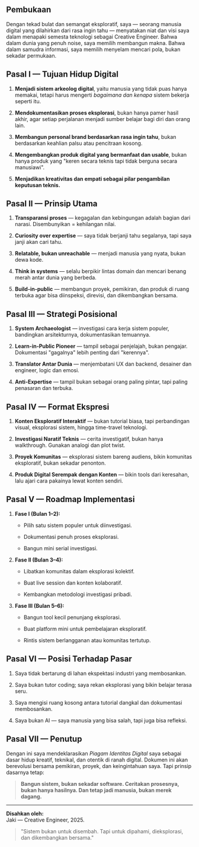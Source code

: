 ## Pembukaan

Dengan tekad bulat dan semangat eksploratif, saya — seorang manusia digital yang dilahirkan dari rasa ingin tahu — menyatakan niat dan visi saya dalam menapaki semesta teknologi sebagai Creative Engineer. Bahwa dalam dunia yang penuh noise, saya memilih membangun makna. Bahwa dalam samudra informasi, saya memilih menyelam mencari pola, bukan sekadar permukaan.

## Pasal I — Tujuan Hidup Digital

1. **Menjadi sistem arkeolog digital**, yaitu manusia yang tidak puas hanya memakai, tetapi harus mengerti _bagaimana dan kenapa_ sistem bekerja seperti itu.
    
2. **Mendokumentasikan proses eksplorasi**, bukan hanya pamer hasil akhir, agar setiap perjalanan menjadi sumber belajar bagi diri dan orang lain.
    
3. **Membangun personal brand berdasarkan rasa ingin tahu**, bukan berdasarkan keahlian palsu atau pencitraan kosong.
    
4. **Mengembangkan produk digital yang bermanfaat dan usable**, bukan hanya produk yang "keren secara teknis tapi tidak berguna secara manusiawi".
    
5. **Menjadikan kreativitas dan empati sebagai pilar pengambilan keputusan teknis.**
    

## Pasal II — Prinsip Utama

1. **Transparansi proses** — kegagalan dan kebingungan adalah bagian dari narasi. Disembunyikan = kehilangan nilai.
    
2. **Curiosity over expertise** — saya tidak berjanji tahu segalanya, tapi saya janji akan cari tahu.
    
3. **Relatable, bukan unreachable** — menjadi manusia yang nyata, bukan dewa kode.
    
4. **Think in systems** — selalu berpikir lintas domain dan mencari benang merah antar dunia yang berbeda.
    
5. **Build-in-public** — membangun proyek, pemikiran, dan produk di ruang terbuka agar bisa diinspeksi, direvisi, dan dikembangkan bersama.
    

## Pasal III — Strategi Posisional

1. **System Archaeologist** — investigasi cara kerja sistem populer, bandingkan arsitekturnya, dokumentasikan temuannya.
    
2. **Learn-in-Public Pioneer** — tampil sebagai penjelajah, bukan pengajar. Dokumentasi "gagalnya" lebih penting dari "kerennya".
    
3. **Translator Antar Dunia** — menjembatani UX dan backend, desainer dan engineer, logic dan emosi.
    
4. **Anti-Expertise** — tampil bukan sebagai orang paling pintar, tapi paling penasaran dan terbuka.
    

## Pasal IV — Format Ekspresi

1. **Konten Eksploratif Interaktif** — bukan tutorial biasa, tapi perbandingan visual, eksplorasi sistem, hingga time-travel teknologi.
    
2. **Investigasi Naratif Teknis** — cerita investigatif, bukan hanya walkthrough. Gunakan analogi dan plot twist.
    
3. **Proyek Komunitas** — eksplorasi sistem bareng audiens, bikin komunitas eksploratif, bukan sekadar penonton.
    
4. **Produk Digital Serempak dengan Konten** — bikin tools dari keresahan, lalu ajari cara pakainya lewat konten sendiri.
    

## Pasal V — Roadmap Implementasi

1. **Fase I (Bulan 1–2):**
    
    - Pilih satu sistem populer untuk diinvestigasi.
        
    - Dokumentasi penuh proses eksplorasi.
        
    - Bangun mini serial investigasi.
        
2. **Fase II (Bulan 3–4):**
    
    - Libatkan komunitas dalam eksplorasi kolektif.
        
    - Buat live session dan konten kolaboratif.
        
    - Kembangkan metodologi investigasi pribadi.
        
3. **Fase III (Bulan 5–6):**
    
    - Bangun tool kecil penunjang eksplorasi.
        
    - Buat platform mini untuk pembelajaran eksploratif.
        
    - Rintis sistem berlangganan atau komunitas tertutup.
        

## Pasal VI — Posisi Terhadap Pasar

1. Saya tidak bertarung di lahan ekspektasi industri yang membosankan.
    
2. Saya bukan tutor coding; saya rekan eksplorasi yang bikin belajar terasa seru.
    
3. Saya mengisi ruang kosong antara tutorial dangkal dan dokumentasi membosankan.
    
4. Saya bukan AI — saya manusia yang bisa salah, tapi juga bisa refleksi.
    

## Pasal VII — Penutup

Dengan ini saya mendeklarasikan _Piagam Identitas Digital_ saya sebagai dasar hidup kreatif, teknikal, dan otentik di ranah digital. Dokumen ini akan berevolusi bersama pemikiran, proyek, dan keingintahuan saya. Tapi prinsip dasarnya tetap:

> **Bangun sistem, bukan sekadar software. Ceritakan prosesnya, bukan hanya hasilnya. Dan tetap jadi manusia, bukan merek dagang.**

---

**Disahkan oleh:**  
Jaki — Creative Engineer, 2025.

> "Sistem bukan untuk disembah. Tapi untuk dipahami, dieksplorasi, dan dikembangkan bersama."